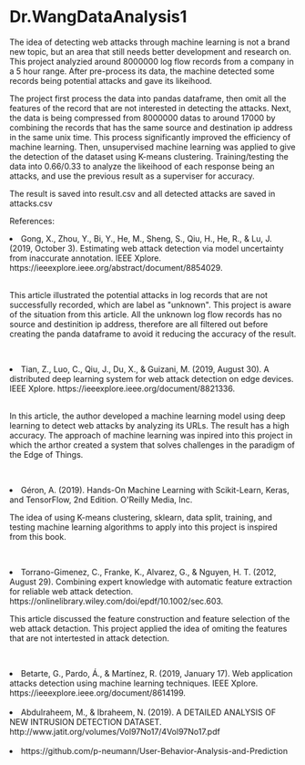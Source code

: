 # Dr.WangDataAnalysis1
The idea of detecting web attacks through machine learning is not a brand new topic, but an area that still needs better development and research on. 
This project analyzied around 8000000 log flow records from a company in a 5 hour range. After pre-process its data, the machine detected some records being potential attacks and gave its likeihood.

The project first process the data into pandas dataframe, then omit all the features of the record that are not interested in detecting the attacks. 
Next, the data is being compressed from 8000000 datas to around 17000 by combining the records that has the same source and destination ip address in the same unix time. 
This process significantly improved the efficiency of machine learning. 
Then, unsupervised machine learning was applied to give the detection of the dataset using K-means clustering. 
Training/testing the data into 0.66/0.33 to analyze the likeihood of each response being an attacks, and use the previous result as a superviser for accuracy.

The result is saved into result.csv and all detected attacks are saved in attacks.csv

References:

<li>Gong, X., Zhou, Y., Bi, Y., He, M., Sheng, S., Qiu, H., He, R., & Lu, J. (2019, October 3). Estimating web attack detection via model uncertainty from inaccurate annotation. IEEE Xplore. https://ieeexplore.ieee.org/abstract/document/8854029. 
    
<br>This article illustrated the potential attacks in log records that are not successfully recorded, which are label as "unknown". This project is aware of the situation from this article. All the unknown log flow records has no source and destinition ip address, therefore are all filtered out before creating the panda dataframe to avoid it reducing the accuracy of the result.</li><br>
<li>Tian, Z., Luo, C., Qiu, J., Du, X., & Guizani, M. (2019, August 30). A distributed deep learning system for web attack detection on edge devices. IEEE Xplore. https://ieeexplore.ieee.org/document/8821336. 

<br>In this article, the author developed a machine learning model using deep learning to detect web attacks by analyzing its URLs. The result has a high accuracy. The approach of machine learning was inpired into this project in which the arthor created a system that solves challenges in the paradigm of the Edge of Things.</li><br>
<li>Géron, A. (2019). Hands-On Machine Learning with Scikit-Learn, Keras, and TensorFlow, 2nd Edition. O'Reilly Media, Inc.
<br>
    
The idea of using K-means clustering, sklearn, data split, training, and testing machine learning algorithms to apply into this project is inspired from this book. </li><br>
<li>Torrano-Gimenez, C., Franke, K., Alvarez, G., & Nguyen, H. T. (2012, August 29). Combining expert knowledge with automatic feature extraction for reliable web attack detection. https://onlinelibrary.wiley.com/doi/epdf/10.1002/sec.603. 
<br>
    
This article discussed the feature construction and feature selection of the web attack detaction. This project applied the idea of omiting the features that are not intertested in attack detection. </li><br>
<li>Betarte, G., Pardo, Á., &amp; Martínez, R. (2019, January 17). Web application attacks detection using machine learning techniques. IEEE Xplore. https://ieeexplore.ieee.org/document/8614199. 
<br>


</li><br>
<li>Abdulraheem, M., &amp; Ibraheem, N. (2019). A DETAILED ANALYSIS OF NEW INTRUSION DETECTION DATASET. http://www.jatit.org/volumes/Vol97No17/4Vol97No17.pdf</li><br>
<li>https://github.com/p-neumann/User-Behavior-Analysis-and-Prediction</li>
